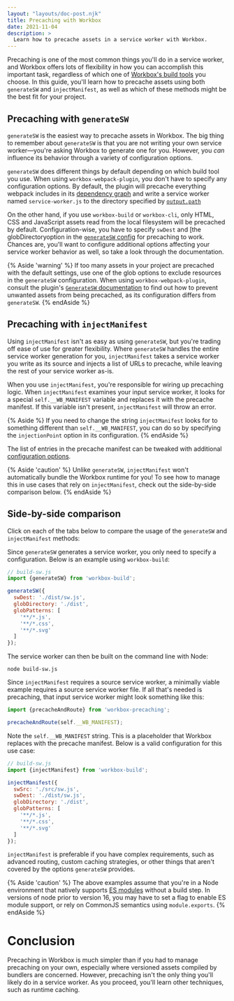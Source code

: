 ```yaml
---
layout: "layouts/doc-post.njk"
title: Precaching with Workbox
date: 2021-11-04
description: >
  Learn how to precache assets in a service worker with Workbox.
---
```


Precaching is one of the most common things you'll do in a service worker, and Workbox offers lots of flexibility in how you can accomplish this important task, regardless of which one of [Workbox's build tools](/docs/workbox/the-ways-of-workbox/) you choose. In this guide, you'll learn how to precache assets using both `generateSW` and `injectManifest`, as well as which of these methods might be the best fit for your project.

## Precaching with `generateSW`

`generateSW` is the easiest way to precache assets in Workbox. The big thing to remember about `generateSW` is that you are not writing your own service worker&mdash;you're asking Workbox to generate one for you. However, you _can_ influence its behavior through a variety of configuration options.

`generateSW` does different things by default depending on which build tool you use. When using `workbox-webpack-plugin`, you don't have to specify any configuration options. By default, the plugin will precache everything webpack includes in its [dependency graph](https://webpack.js.org/concepts/dependency-graph/) and write a service worker named `service-worker.js` to the directory specified by [`output.path`](https://webpack.js.org/configuration/output/#outputpath)

On the other hand, if you use `workbox-build` or `workbox-cli`, only HTML, CSS and JavaScript assets read from the local filesystem will be precached by default. Configuration-wise, you have to specify `swDest` and [the globDirectoryoption in the [`generateSW` config](/docs/workbox/reference/workbox-build/#method-generateSW) for precaching to work. Chances are, you'll want to configure additional options affecting your service worker behavior as well, so take a look through the documentation.

{% Aside 'warning' %}
If too many assets in your project are precached with the default settings, use one of the glob options to exclude resources in the `generateSW` configuration. When using `workbox-webpack-plugin`, consult the plugin's [`GenerateSW` documentation](https://developers.google.com/web/tools/workbox/reference-docs/latest/module-workbox-webpack-plugin.GenerateSW) to find out how to prevent unwanted assets from being precached, as its configuration differs from `generateSW`.
{% endAside %}

## Precaching with `injectManifest`

Using `injectManifest` isn't as easy as using `generateSW`, but you're trading off ease of use for greater flexibility. Where `generateSW` handles the entire service worker generation for you, `injectManifest` takes a service worker you write as its source and injects a list of URLs to precache, while leaving the rest of your service worker as-is.

When you use `injectManifest`, you're responsible for wiring up precaching logic. When `injectManifest` examines your input service worker, it looks for a special `self.__WB_MANIFEST` variable and replaces it with the precache manifest. If this variable isn't present, `injectManifest` will throw an error.

{% Aside %}
If you need to change the string `injectManifest` looks for to something different than `self.__WB_MANIFEST`, you can do so by specifying the `injectionPoint` option in its configuration.
{% endAside %}

The list of entries in the precache manifest can be tweaked with additional [configuration options](/docs/workbox/reference/workbox-build/#method-injectManifest).

{% Aside 'caution' %}
Unlike `generateSW`, `injectManifest` won't automatically bundle the Workbox runtime for you! To see how to manage this in use cases that rely on `injectManifest`, check out the side-by-side comparison below.
{% endAside %}

## Side-by-side comparison

Click on each of the tabs below to compare the usage of the `generateSW` and `injectManifest` methods:

<web-tabs>
  <web-tab title="generateSW">



Since `generateSW` generates a service worker, you only need to specify a configuration. Below is an example using `workbox-build`:

```js
// build-sw.js
import {generateSW} from 'workbox-build';

generateSW({
  swDest: './dist/sw.js',
  globDirectory: './dist',
  globPatterns: [
    '**/*.js',
    '**/*.css',
    '**/*.svg'
  ]
});
```

The service worker can then be built on the command line with Node:

```shell
node build-sw.js
```



  </web-tab>
  <web-tab title="injectManifest">



Since `injectManifest` requires a source service worker, a minimally viable example requires a source service worker file. If all that's needed is precaching, that input service worker might look something like this:

```js
import {precacheAndRoute} from 'workbox-precaching';

precacheAndRoute(self.__WB_MANIFEST);
```

Note the `self.__WB_MANIFEST` string. This is a placeholder that Workbox replaces with the precache manifest. Below is a valid configuration for this use case:

```js
// build-sw.js
import {injectManifest} from 'workbox-build';

injectManifest({
  swSrc: './src/sw.js',
  swDest: './dist/sw.js',
  globDirectory: './dist',
  globPatterns: [
    '**/*.js',
    '**/*.css',
    '**/*.svg'
  ]
});
```

`injectManifest` is preferable if you have complex requirements, such as advanced routing, custom caching strategies, or other things that aren't covered by the options `generateSW` provides.



  </web-tab>
</web-tabs>

{% Aside 'caution' %}
The above examples assume that you're in a Node environment that natively supports [ES modules](https://developer.mozilla.org/docs/Web/JavaScript/Guide/Modules) without a build step. In versions of node prior to version 16, you may have to set a flag to enable ES module support, or rely on CommonJS semantics using `module.exports`.
{% endAside %}

# Conclusion

Precaching in Workbox is much simpler than if you had to manage precaching on your own, especially where versioned assets compiled by bundlers are concerned. However, precaching isn't the only thing you'll likely do in a service worker. As you proceed, you'll learn other techniques, such as runtime caching.
